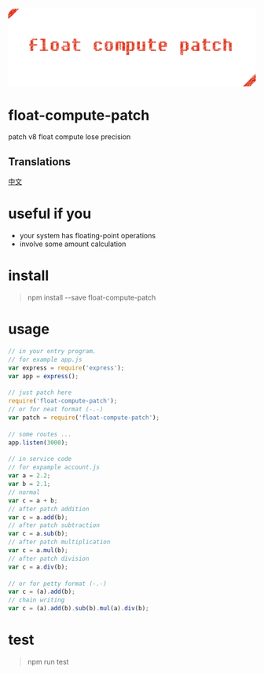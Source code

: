 ![float-compute-patch](static/logo.png)

# float-compute-patch 
patch v8 float compute lose precision

## Translations
[中文](README_CN.md)

# useful if you
- your system has floating-point operations
- involve some amount calculation

# install
> npm install --save float-compute-patch

# usage
```javascript
// in your entry program.
// for example app.js
var express = require('express');
var app = express();

// just patch here
require('float-compute-patch');
// or for neat format (-.-)
var patch = require('float-compute-patch');

// some routes ...
app.listen(3000);

// in service code
// for expample account.js
var a = 2.2;
var b = 2.1;
// normal
var c = a + b;
// after patch addition
var c = a.add(b);
// after patch subtraction
var c = a.sub(b);
// after patch multiplication
var c = a.mul(b);
// after patch division
var c = a.div(b);

// or for petty format (-.-)
var c = (a).add(b);
// chain writing
var c = (a).add(b).sub(b).mul(a).div(b);
```

# test
> npm run test
